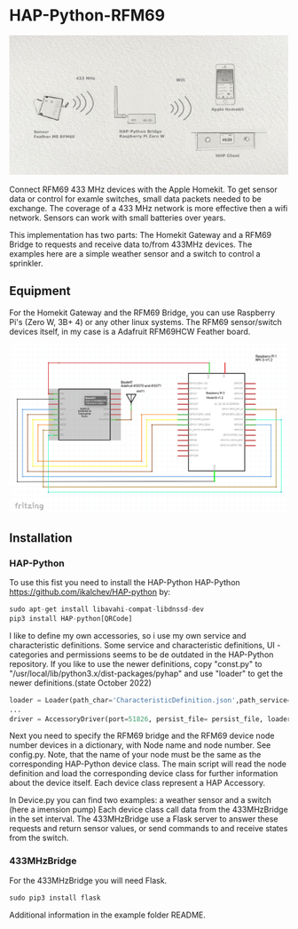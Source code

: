 
# HAP-Python-RFM69

![Title](Image1.png "Title")

Connect  RFM69 433 MHz devices with the Apple Homekit. To get sensor data or control for examle switches, small data packets needed to be exchange. The coverage of a 433 MHz network is more effective then a wifi network. Sensors can work with small batteries over years.  

This implementation has two parts: The Homekit Gateway and a RFM69 Bridge to requests and receive data to/from 433MHz devices. The examples here are a simple weather sensor and a switch to control a sprinkler.

## Equipment

For the Homekit Gateway and the RFM69 Bridge,  you can use Raspberry Pi's (Zero W, 3B+ 4) or any other linux systems.
The RFM69 sensor/switch devices itself, in my case is a Adafruit RFM69HCW Feather board.

![Title](fritzing.png "Title")

## Installation

### HAP-Python

To use this fist you need to install the HAP-Python HAP-Python <https://github.com/ikalchev/HAP-python> by:

```python
sudo apt-get install libavahi-compat-libdnssd-dev
pip3 install HAP-python[QRCode]
```

I like to define my own accessories, so i use my own service and characteristic definitions.
Some service and characteristic definitions, UI - categories and permissions seems to be de outdated in the HAP-Python repository. If you like to use the newer definitions, copy "const.py" to "/usr/local/lib/python3.x/dist-packages/pyhap" and use "loader" to get the newer definitions.(state October 2022)

```python
loader = Loader(path_char='CharacteristicDefinition.json',path_service='ServiceDefinition.json')
...
driver = AccessoryDriver(port=51826, persist_file= persist_file, loader=loader)
```

Next you need to specify the RFM69 bridge and the RFM69 device node number devices in a dictionary, with Node name and node number. See config.py. Note, that the name of your node must be the same as the corresponding HAP-Python device class.
The main script will read the node definition and load the corresponding device class for further information about the device itself. Each device class represent a HAP Accessory.

In Device.py you can find two examples: a weather sensor and a switch (here a imension pump)
Each device class call data from the 433MHzBridge in the set interval. The 433MHzBridge use a Flask server to answer these requests and return sensor values, or send commands to and receive states from the switch.


### 433MHzBridge

For the 433MHzBridge you will need Flask.

```python
sudo pip3 install flask

```

Additional information in the example folder README. 